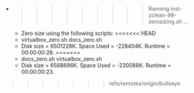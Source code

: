 * >>>>>>>>> Running inst-zclean-98-zerosizing.sh ...
  * Zero size using the following scripts:
<<<<<<< HEAD
  * virtualbox_zero.sh docs_zero.sh
  * Disk size = 6501228K. Space Used = -228404K. Runtime = 00:00:00:28.
=======
  * docs_zero.sh virtualbox_zero.sh
  * Disk size = 6568696K. Space Used = -230088K. Runtime = 00:00:00:23.
>>>>>>> refs/remotes/origin/bullseye

